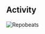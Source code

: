 ## Activity

![Repobeats](https://repobeats.axiom.co/api/embed/f295e4a62e230616826496b786b3b24a77e936d9.svg "Repobeats analytics image")
